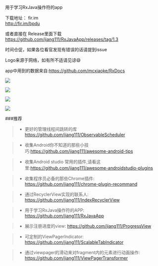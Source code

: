 
用于学习RxJava操作符的app

下载地址： fir.im <br />
http://fir.im/bpdu

或者直接在 Release里面下载 <br />
https://github.com/jiang111/RxJavaApp/releases/tag/1.3

时间仓促，如果各位看官发现有错误的话请提到issue

Logo来源于网络，如有所不适请见谅😄

app中用到的数据来自:https://github.com/mcxiaoke/RxDocs 



![](https://raw.githubusercontent.com/jiang111/RxJavaApp/master/app/art/1.png)

![](https://raw.githubusercontent.com/jiang111/RxJavaApp/master/app/art/2.png)

![](https://raw.githubusercontent.com/jiang111/RxJavaApp/master/app/art/3.png)

![](https://raw.githubusercontent.com/jiang111/RxJavaApp/master/app/art/4.png)



###推荐

>* 更好的管理线程间跳转的库 https://github.com/jiang111/ObservableScheduler

>* 收集Android你不知道的那些小技巧:https://github.com/jiang111/awesome-android-tips

>* 收集Android studio 常用的插件,请看这里:https://github.com/jiang111/awesome-androidstudio-plugins

>* 收集程序员必备的那些Chrome插件: https://github.com/jiang111/chrome-plugin-recommand

>* 通过RecyclerView实现的联系人: https://github.com/jiang111/IndexRecyclerView

>* 用于学习RxJava操作符的APP: https://github.com/jiang111/RxJavaApp

>* 展示注册进度的view: https://github.com/jiang111/ProgressView

>* 可定制的ViewPagerIndicator: https://github.com/jiang111/ScalableTabIndicator

>* 通过viewpager的滑动来对fragment内的元素进行动画操作: https://github.com/jiang111/ViewPagerTransformer
